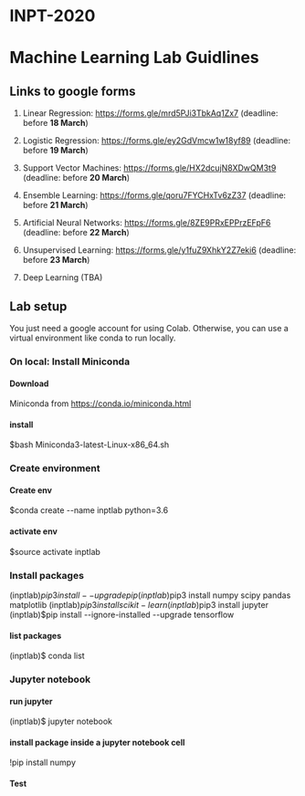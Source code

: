 # INPT-2020

# Machine Learning Lab Guidlines

## Links to google forms

1. Linear Regression: https://forms.gle/mrd5PJi3TbkAq1Zx7 (deadline: before **18 March**)
   
2. Logistic Regression: https://forms.gle/ey2GdVmcw1w18yf89 (deadline: before **19 March**)
   
3. Support Vector Machines: https://forms.gle/HX2dcujN8XDwQM3t9 (deadline: before **20 March**)
   
4. Ensemble Learning: https://forms.gle/qoru7FYCHxTv6zZ37 (deadline: before **21 March**)
   
5. Artificial Neural Networks: https://forms.gle/8ZE9PRxEPPrzEFpF6 (deadline: before **22 March**)
   
6. Unsupervised Learning: https://forms.gle/y1fuZ9XhkY2Z7eki6 (deadline: before **23 March**)

7. Deep Learning (TBA)


## Lab setup

You just need a google account for using Colab. Otherwise, you can use a virtual environment like conda to run locally.

### On local: Install Miniconda

#### Download

Miniconda from https://conda.io/miniconda.html

#### install

\$bash Miniconda3-latest-Linux-x86_64.sh

### Create environment

#### Create env

\$conda create --name inptlab python=3.6

#### activate env

\$source activate inptlab

### Install packages

(inptlab)$pip3 install --upgrade pip
(inptlab)$pip3 install numpy scipy pandas matplotlib
(inptlab)$pip3 install scikit-learn
(inptlab)$pip3 install jupyter
(inptlab)\$pip install --ignore-installed --upgrade tensorflow

#### list packages

(inptlab)\$ conda list

### Jupyter notebook

#### run jupyter

(inptlab)\$ jupyter notebook

#### install package inside a jupyter notebook cell

!pip install numpy

#### Test

